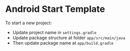 Android Start Template
==================

To start a new project:

- Update project name in ``settings.gradle``
- Update package structure at folder ``app/src/main/java``
- Then update package name at ``app/build.gradle``